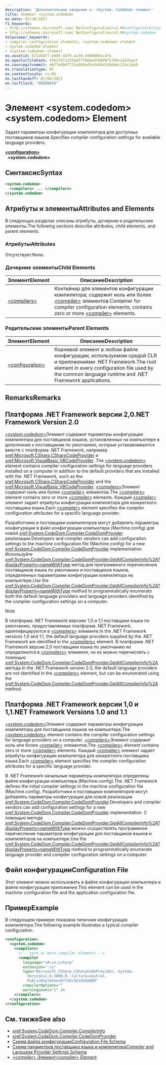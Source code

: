 ```yaml
---
description: 'Дополнительные сведения о: <System. CodeDom> элемент'
title: Элемент <system.codedom>
ms.date: 03/30/2017
f1_keywords:
- http://schemas.microsoft.com/.NetConfiguration/v2.0#configuration/system.codedom
- http://schemas.microsoft.com/.NetConfiguration/v2.0#system.codedom
helpviewer_keywords:
- compiler configuration elements, <system.codedom> element
- system.codedom element
- <system.codedom> element
ms.assetid: 672a68f7-e69f-4479-ac30-e980085ec4fe
ms.openlocfilehash: 4761f971255b8ff7d60edfb8d9f5789c2e545aef
ms.sourcegitcommit: ddf7edb67715a5b9a45e3dd44536dabc153c1de0
ms.translationtype: MT
ms.contentlocale: ru-RU
ms.lasthandoff: 02/06/2021
ms.locfileid: "99699016"
---
```

# <a name="systemcodedom-element"></a><span data-ttu-id="e4583-103">Элемент \<system.codedom></span><span class="sxs-lookup"><span data-stu-id="e4583-103">\<system.codedom> Element</span></span>

<span data-ttu-id="e4583-104">Задает параметры конфигурации компилятора для доступных поставщиков языков.</span><span class="sxs-lookup"><span data-stu-id="e4583-104">Specifies compiler configuration settings for available language providers.</span></span>  
  
[**\<configuration>**](../configuration-element.md)  
&nbsp;&nbsp;**\<system.codedom>**  
  
## <a name="syntax"></a><span data-ttu-id="e4583-105">Синтаксис</span><span class="sxs-lookup"><span data-stu-id="e4583-105">Syntax</span></span>  
  
```xml  
<system.codedom>  
  <compilers> ... </compilers>  
</system.codedom>  
```  
  
## <a name="attributes-and-elements"></a><span data-ttu-id="e4583-106">Атрибуты и элементы</span><span class="sxs-lookup"><span data-stu-id="e4583-106">Attributes and Elements</span></span>  

 <span data-ttu-id="e4583-107">В следующих разделах описаны атрибуты, дочерние и родительские элементы.</span><span class="sxs-lookup"><span data-stu-id="e4583-107">The following sections describe attributes, child elements, and parent elements.</span></span>  
  
### <a name="attributes"></a><span data-ttu-id="e4583-108">Атрибуты</span><span class="sxs-lookup"><span data-stu-id="e4583-108">Attributes</span></span>  

 <span data-ttu-id="e4583-109">Отсутствует.</span><span class="sxs-lookup"><span data-stu-id="e4583-109">None.</span></span>  
  
### <a name="child-elements"></a><span data-ttu-id="e4583-110">Дочерние элементы</span><span class="sxs-lookup"><span data-stu-id="e4583-110">Child Elements</span></span>  
  
|<span data-ttu-id="e4583-111">Элемент</span><span class="sxs-lookup"><span data-stu-id="e4583-111">Element</span></span>|<span data-ttu-id="e4583-112">Описание</span><span class="sxs-lookup"><span data-stu-id="e4583-112">Description</span></span>|  
|-------------|-----------------|  
|[\<compilers>](compilers-element.md)|<span data-ttu-id="e4583-113">Контейнер для элементов конфигурации компилятора; содержит ноль или более [\<compiler>](compiler-element.md) элементов.</span><span class="sxs-lookup"><span data-stu-id="e4583-113">Container for compiler configuration elements; contains zero or more [\<compiler>](compiler-element.md) elements.</span></span>|  
  
### <a name="parent-elements"></a><span data-ttu-id="e4583-114">Родительские элементы</span><span class="sxs-lookup"><span data-stu-id="e4583-114">Parent Elements</span></span>  
  
|<span data-ttu-id="e4583-115">Элемент</span><span class="sxs-lookup"><span data-stu-id="e4583-115">Element</span></span>|<span data-ttu-id="e4583-116">Описание</span><span class="sxs-lookup"><span data-stu-id="e4583-116">Description</span></span>|  
|-------------|-----------------|  
|[\<configuration>](../configuration-element.md)|<span data-ttu-id="e4583-117">Корневой элемент в любом файле конфигурации, используемом средой CLR и приложениями .NET Framework.</span><span class="sxs-lookup"><span data-stu-id="e4583-117">The root element in every configuration file used by the common language runtime and .NET Framework applications.</span></span>|  
  
## <a name="remarks"></a><span data-ttu-id="e4583-118">Remarks</span><span class="sxs-lookup"><span data-stu-id="e4583-118">Remarks</span></span>  
  
## <a name="net-framework-version-20"></a><span data-ttu-id="e4583-119">Платформа .NET Framework версии 2,0</span><span class="sxs-lookup"><span data-stu-id="e4583-119">.NET Framework Version 2.0</span></span>  

 <span data-ttu-id="e4583-120">[\<system.codedom>](system-codedom-element.md)Элемент содержит параметры конфигурации компилятора для поставщиков языков, установленных на компьютере в дополнение к поставщикам по умолчанию, которые устанавливаются вместе с платформа .NET Framework, например <xref:Microsoft.CSharp.CSharpCodeProvider> и <xref:Microsoft.VisualBasic.VBCodeProvider> .</span><span class="sxs-lookup"><span data-stu-id="e4583-120">The [\<system.codedom>](system-codedom-element.md) element contains compiler configuration settings for language providers installed on a computer in addition to the default providers that are installed with the .NET Framework, such as the <xref:Microsoft.CSharp.CSharpCodeProvider> and the <xref:Microsoft.VisualBasic.VBCodeProvider>.</span></span> <span data-ttu-id="e4583-121">[\<compilers>](compilers-element.md)Элемент содержит ноль или более [\<compiler>](compiler-element.md) элементов.</span><span class="sxs-lookup"><span data-stu-id="e4583-121">The [\<compilers>](compilers-element.md) element contains zero or more [\<compiler>](compiler-element.md) elements.</span></span> <span data-ttu-id="e4583-122">Каждый [\<compiler>](compiler-element.md) элемент задает атрибуты конфигурации компилятора для конкретного поставщика языка.</span><span class="sxs-lookup"><span data-stu-id="e4583-122">Each [\<compiler>](compiler-element.md) element specifies the compiler configuration attributes for a specific language provider.</span></span>  
  
 <span data-ttu-id="e4583-123">Разработчики и поставщики компиляторов могут добавлять параметры конфигурации в файл конфигурации компьютера (Machine.config) для новой <xref:System.CodeDom.Compiler.CodeDomProvider> реализации.</span><span class="sxs-lookup"><span data-stu-id="e4583-123">Developers and compiler vendors can add configuration settings to the machine configuration file (Machine.config) for a new <xref:System.CodeDom.Compiler.CodeDomProvider> implementation.</span></span> <span data-ttu-id="e4583-124">Используйте <xref:System.CodeDom.Compiler.CodeDomProvider.GetAllCompilerInfo%2A?displayProperty=nameWithType> метод для программного перечисления поставщиков языка по умолчанию и поставщиков языков, определенных параметрами конфигурации компилятора на компьютере.</span><span class="sxs-lookup"><span data-stu-id="e4583-124">Use the <xref:System.CodeDom.Compiler.CodeDomProvider.GetAllCompilerInfo%2A?displayProperty=nameWithType> method to programmatically enumerate both the default language providers and language providers identified by the compiler configuration settings on a computer.</span></span>  
  
> [!NOTE]
> <span data-ttu-id="e4583-125">В платформа .NET Framework версиях 1,0 и 1,1 поставщики языка по умолчанию, предоставляемые платформа .NET Framework, идентифицируются в [\<compilers>](compilers-element.md) элементе.</span><span class="sxs-lookup"><span data-stu-id="e4583-125">In the .NET Framework versions 1.0 and 1.1, the default language providers supplied by the .NET Framework are identified in the [\<compilers>](compilers-element.md) element.</span></span> <span data-ttu-id="e4583-126">В платформа .NET Framework версии 2,0 поставщики языка по умолчанию не определяются в [\<compilers>](compilers-element.md) элементе, но их можно перечислить с помощью <xref:System.CodeDom.Compiler.CodeDomProvider.GetAllCompilerInfo%2A> метода.</span><span class="sxs-lookup"><span data-stu-id="e4583-126">In the .NET Framework version 2.0, the default language providers are not identified in the [\<compilers>](compilers-element.md) element, but can be enumerated using the <xref:System.CodeDom.Compiler.CodeDomProvider.GetAllCompilerInfo%2A> method.</span></span>  
  
## <a name="net-framework-versions-10-and-11"></a><span data-ttu-id="e4583-127">Платформа .NET Framework версии 1,0 и 1,1</span><span class="sxs-lookup"><span data-stu-id="e4583-127">.NET Framework Versions 1.0 and 1.1</span></span>  

 <span data-ttu-id="e4583-128">[\<system.codedom>](system-codedom-element.md)Элемент содержит параметры конфигурации компилятора для поставщиков языков на компьютере.</span><span class="sxs-lookup"><span data-stu-id="e4583-128">The [\<system.codedom>](system-codedom-element.md) element contains the compiler configuration settings for language providers on a computer.</span></span> <span data-ttu-id="e4583-129">[\<compilers>](compilers-element.md)Элемент содержит ноль или более [\<compiler>](compiler-element.md) элементов.</span><span class="sxs-lookup"><span data-stu-id="e4583-129">The [\<compilers>](compilers-element.md) element contains zero or more [\<compiler>](compiler-element.md) elements.</span></span> <span data-ttu-id="e4583-130">Каждый [\<compiler>](compiler-element.md) элемент задает атрибуты конфигурации компилятора для конкретного поставщика языка.</span><span class="sxs-lookup"><span data-stu-id="e4583-130">Each [\<compiler>](compiler-element.md) element specifies the compiler configuration attributes for a specific language provider.</span></span>  
  
 <span data-ttu-id="e4583-131">В .NET Framework начальные параметры компилятора определены файле конфигурации компьютера (Machine.config).</span><span class="sxs-lookup"><span data-stu-id="e4583-131">The .NET Framework defines the initial compiler settings in the machine configuration file (Machine.config).</span></span> <span data-ttu-id="e4583-132">Разработчики и поставщики компиляторов могут добавлять параметры конфигурации для новой реализации <xref:System.CodeDom.Compiler.CodeDomProvider>.</span><span class="sxs-lookup"><span data-stu-id="e4583-132">Developers and compiler vendors can add configuration settings for a new <xref:System.CodeDom.Compiler.CodeDomProvider> implementation.</span></span> <span data-ttu-id="e4583-133">С помощью метода <xref:System.CodeDom.Compiler.CodeDomProvider.GetAllCompilerInfo%2A?displayProperty=nameWithType> можно осуществлять программное перечисление параметров конфигурации для поставщиков языков и компиляторов на компьютере.</span><span class="sxs-lookup"><span data-stu-id="e4583-133">Use the <xref:System.CodeDom.Compiler.CodeDomProvider.GetAllCompilerInfo%2A?displayProperty=nameWithType> method to programmatically enumerate language provider and compiler configuration settings on a computer.</span></span>  
  
## <a name="configuration-file"></a><span data-ttu-id="e4583-134">Файл конфигурации</span><span class="sxs-lookup"><span data-stu-id="e4583-134">Configuration File</span></span>  

 <span data-ttu-id="e4583-135">Этот элемент можно использовать в файле конфигурации компьютера и файле конфигурации приложения.</span><span class="sxs-lookup"><span data-stu-id="e4583-135">This element can be used in the machine configuration file and the application configuration file.</span></span>  
  
## <a name="example"></a><span data-ttu-id="e4583-136">Пример</span><span class="sxs-lookup"><span data-stu-id="e4583-136">Example</span></span>  

 <span data-ttu-id="e4583-137">В следующем примере показана типичная конфигурация компилятора.</span><span class="sxs-lookup"><span data-stu-id="e4583-137">The following example illustrates a typical compiler configuration.</span></span>  
  
```xml  
<configuration>  
  <system.codedom>  
    <compilers>  
      <!-- zero or more compiler elements -->  
      <compiler
        language="c#;cs;csharp"  
        extension=".cs"  
        type="Microsoft.CSharp.CSharpCodeProvider, System,
          Version=1.0.5000.0, Culture=neutral,
          PublicKeyToken=b77a5c561934e089"  
        compilerOptions=""  
        warningLevel="1" />  
    </compilers>  
  </system.codedom>  
</configuration>  
```  
  
## <a name="see-also"></a><span data-ttu-id="e4583-138">См. также</span><span class="sxs-lookup"><span data-stu-id="e4583-138">See also</span></span>

- <xref:System.CodeDom.Compiler.CompilerInfo>
- <xref:System.CodeDom.Compiler.CodeDomProvider>
- [<span data-ttu-id="e4583-139">Схема файла конфигурации</span><span class="sxs-lookup"><span data-stu-id="e4583-139">Configuration File Schema</span></span>](../index.md)
- [<span data-ttu-id="e4583-140">Схема параметров поставщика языка и компилятора</span><span class="sxs-lookup"><span data-stu-id="e4583-140">Compiler and Language Provider Settings Schema</span></span>](index.md)
- [<span data-ttu-id="e4583-141">\<compiler> Элемент</span><span class="sxs-lookup"><span data-stu-id="e4583-141">\<compiler> Element</span></span>](compiler-element.md)
